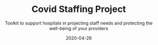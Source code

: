 ---
date: "2020-04-26"
draft: false
featured: true
layout: single
excerpt: "Toolkit to support hospitals in projecting staff needs and protecting the well-being of your providers"
title: Covid Staffing Project
subtitle: Toolkit to support hospitals in projecting staff needs and protecting the well-being of your providers
links:
- icon: github
  icon_pack: fab
  name: Projection App
  url:  https://github.com/UMCSTaR/staff_projection
- icon: book
  icon_pack: fas
  name: website
  url:  https://www.covidstaffing.org/
---